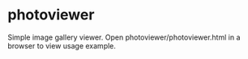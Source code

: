 # photoviewer
Simple image gallery viewer. 
Open photoviewer/photoviewer.html in a browser to view usage example.
